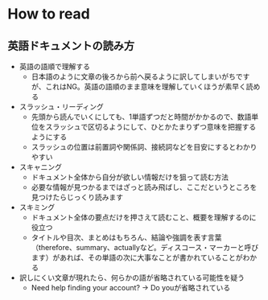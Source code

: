 # How to read


## 英語ドキュメントの読み方
* 英語の語順で理解する
    * 日本語のように文章の後ろから前へ戻るように訳してしまいがちですが、これはNG。英語の語順のまま意味を理解していくほうが素早く読める
* スラッシュ・リーディング
    * 先頭から読んでいくにしても、1単語ずつだと時間がかかるので、数語単位をスラッシュで区切るようにして、ひとかたまりずつ意味を把握するようにする
    * スラッシュの位置は前置詞や関係詞、接続詞などを目安にするとわかりやすい
* スキャニング
    * ドキュメント全体から自分が欲しい情報だけを狙って読む方法
    * 必要な情報が見つかるまではざっと読み飛ばし、ここだというところを見つけたらじっくり読みます
* スキミング
    * ドキュメント全体の要点だけを押さえて読むこと、概要を理解するのに役立つ
    * タイトルや目次、まとめはもちろん、結論や強調を表す言葉（therefore、summary、actuallyなど。ディスコース・マーカーと呼びます）があれば、その単語の次に大事なことが書かれていることがわかる
* 訳しにくい文章が現れたら、何らかの語が省略されている可能性を疑う
    * Need help finding your account? -> Do youが省略されている
